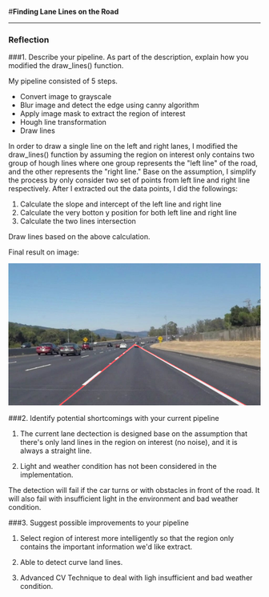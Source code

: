 #**Finding Lane Lines on the Road** 


[//]: # (Image References)

[image2]: ./test_images/processed/processed_solidWhiteCurve.jpg "Grayscale"

---

### Reflection

###1. Describe your pipeline. As part of the description, explain how you modified the draw_lines() function.

My pipeline consisted of 5 steps. 

* Convert image to grayscale
* Blur image and detect the edge using canny algorithm
* Apply image mask to extract the region of interest
* Hough line transformation
* Draw lines

In order to draw a single line on the left and right lanes, I modified the draw_lines() function by assuming the region on interest only contains two group of hough lines where one group represents the "left line" of the road, and the other represents the "right line." Base on the assumption, I simplify the process by only consider two set of points from left line and right line respectively. After I extracted out the data points, I did the followings:

1. Calculate the slope and intercept of the left line and right line
2. Calculate the very botton y position for both left line and right line
3. Calculate the two lines intersection

Draw lines based on the above calculation.


Final result on image:

![alt text][image2]



###2. Identify potential shortcomings with your current pipeline

1) The current lane dectection is designed base on the assumption that there's only land lines in the region on interest (no noise), and it is always a straight line. 

2) Light and weather condition has not been considered in the implementation. 

The detection will fail if the car turns or with obstacles in front of the road. It will also fail with insufficient light in the environment and bad weather condition.

###3. Suggest possible improvements to your pipeline

1) Select region of interest more intelligently so that the region only contains the important information we'd like extract.

2) Able to detect curve land lines.

3) Advanced CV Technique to deal with ligh insufficient and bad weather condition.